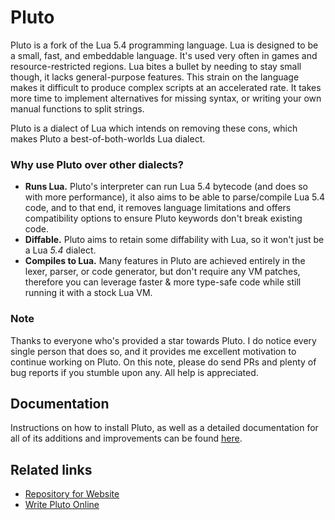 # Pluto
Pluto is a fork of the Lua 5.4 programming language. Lua is designed to be a small, fast, and embeddable language. It's used very often in games and resource-restricted regions. Lua bites a bullet by needing to stay small though, it lacks general-purpose features. This strain on the language makes it difficult to produce complex scripts at an accelerated rate. It takes more time to implement alternatives for missing syntax, or writing your own manual functions to split strings.

Pluto is a dialect of Lua which intends on removing these cons, which makes Pluto a best-of-both-worlds Lua dialect.

### Why use Pluto over other dialects?

- **Runs Lua.** Pluto's interpreter can run Lua 5.4 bytecode (and does so with more performance), it also aims to be able to parse/compile Lua 5.4 code, and to that end, it removes language limitations and offers compatibility options to ensure Pluto keywords don't break existing code.
- **Diffable.** Pluto aims to retain some diffability with Lua, so it won't just be a Lua *5.4* dialect.
- **Compiles to Lua.** Many features in Pluto are achieved entirely in the lexer, parser, or code generator, but don't require any VM patches, therefore you can leverage faster & more type-safe code while still running it with a stock Lua VM.

### Note
Thanks to everyone who's provided a star towards Pluto. I do notice every single person that does so, and it provides me excellent motivation to continue working on Pluto. On this note, please do send PRs and plenty of bug reports if you stumble upon any. All help is appreciated.

## Documentation

Instructions on how to install Pluto, as well as a detailed documentation for all of its additions and improvements can be found [here](https://plutolang.github.io/docs/Introduction).

## Related links

- [Repository for Website](https://github.com/PlutoLang/plutolang.github.io)
- [Write Pluto Online](https://plutolang.github.io/web/)
